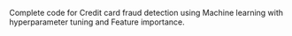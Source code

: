 Complete code for Credit card fraud detection using Machine learning with hyperparameter tuning and Feature importance.
